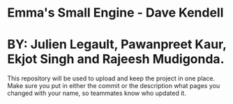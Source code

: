 # Emma's Small Engine - Dave Kendell
# BY: Julien Legault, Pawanpreet Kaur, Ekjot Singh and Rajeesh Mudigonda.

This repository will be used to upload and keep the project in one place. Make sure you put in either the commit or the description what pages you changed with your name, so teammates know who updated it.
